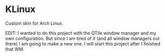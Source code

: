 # KLinux
Custom skin  for Arch Linux.

EDIT: I wanted to do this project with the QTile window manager and my own configuration. But since I am tired of it (and all window managers out there) I am going to make a new one.
I will start this project after I finished that WM.

